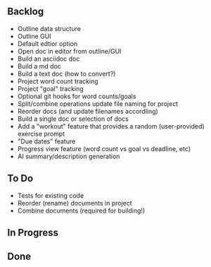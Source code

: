 ## Backlog

- Outline data structure
- Outline GUI
- Default edtior option
- Open doc in editor from outline/GUI
- Build an asciidoc doc
- Build a md doc
- Build a text doc (how to convert?)
- Project word count tracking
- Project "goal" tracking
- Optional git hooks for word counts/goals
- Split/combine operations update file naming for project
- Reorder docs (and update filenames accordling)
- Build a single doc or selection of docs
- Add a "workout" feature that provides a random (user-provided) exercise prompt
- "Due dates" feature
- Progress view feature (word count vs goal vs deadline, etc)
- AI summary/description generation

## To Do

- Tests for existing code
- Reorder (rename) documents in project
- Combine documents (required for building!)

## In Progress 

## Done

